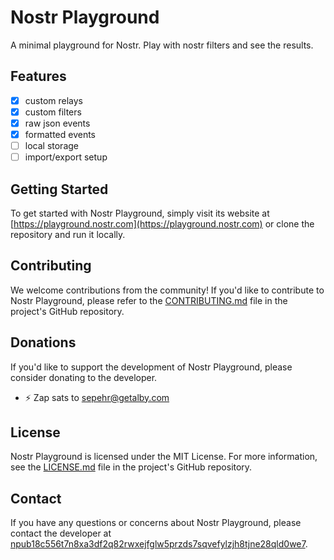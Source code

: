 # Nostr Playground

A minimal playground for Nostr.
Play with nostr filters and see the results.

## Features

- [x] custom relays
- [x] custom filters
- [x] raw json events
- [x] formatted events
- [ ] local storage
- [ ] import/export setup

## Getting Started

To get started with Nostr Playground, simply visit its website at [https://playground.nostr.com](https://playground.nostr.com) or clone the repository and run it locally.

## Contributing

We welcome contributions from the community! If you'd like to contribute to Nostr Playground, please refer to the [CONTRIBUTING.md](https://github.com/sepehr-safari/nostr-playground/blob/main/CONTRIBUTING.md) file in the project's GitHub repository.

## Donations

If you'd like to support the development of Nostr Playground, please consider donating to the developer.

- ⚡ Zap sats to [sepehr@getalby.com](sepehr@getalby.com)

## License

Nostr Playground is licensed under the MIT License. For more information, see the [LICENSE.md](https://github.com/sepehr-safari/nostr-playground/blob/main/LICENSE.md) file in the project's GitHub repository.

## Contact

If you have any questions or concerns about Nostr Playground, please contact the developer at [npub18c556t7n8xa3df2q82rwxejfglw5przds7sqvefylzjh8tjne28qld0we7](https://njump.me/npub18c556t7n8xa3df2q82rwxejfglw5przds7sqvefylzjh8tjne28qld0we7).
